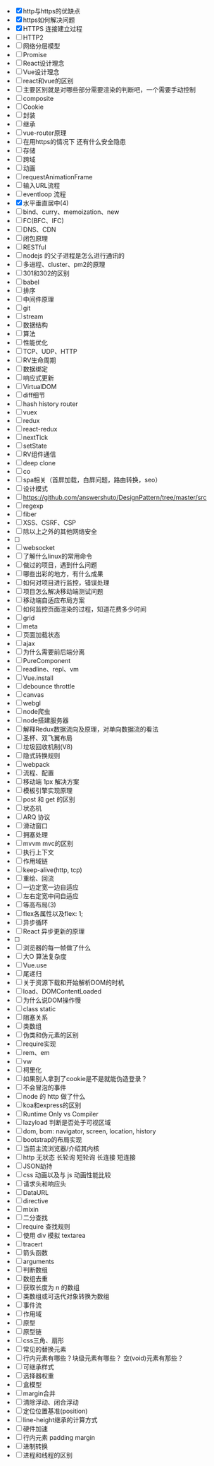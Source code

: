 - [x] http与https的优缺点
- [x] https如何解决问题
- [x] HTTPS 连接建立过程
- [ ] HTTP2
- [ ] 网络分层模型
- [ ] Promise
- [ ] React设计理念
- [ ] Vue设计理念
- [ ] react和vue的区别
- [ ]   主要区别就是对哪些部分需要渲染的判断吧，一个需要手动控制
- [ ] composite
- [ ] Cookie
- [ ]   封装
- [ ] 继承
- [ ] vue-router原理
- [ ] 在用https的情况下 还有什么安全隐患
- [ ] 存储
- [ ] 跨域
- [ ] 动画
- [ ]   requestAnimationFrame
- [ ] 输入URL流程 
- [ ] eventloop 流程
- [x] 水平垂直居中(4)
- [ ] bind、curry、memoization、new 
- [ ] FC(BFC、IFC) 
- [ ] DNS、CDN
- [ ] 闭包原理
- [ ] RESTful
- [ ] nodejs 的父子进程是怎么进行通讯的
- [ ] 多进程、cluster、pm2的原理
- [ ] 301和302的区别
- [ ] babel
- [ ] 排序
- [ ] 中间件原理
- [ ] git
- [ ] stream
- [ ] 数据结构
- [ ] 算法
- [ ] 性能优化
- [ ] TCP、UDP、HTTP
- [ ] RV生命周期
- [ ] 数据绑定
- [ ] 响应式更新
- [ ] VirtualDOM
- [ ] diff细节
- [ ] hash history router
- [ ] vuex
- [ ] redux
- [ ] react-redux
- [ ] nextTick
- [ ] setState
- [ ] RV组件通信
- [ ] deep clone
- [ ] co
- [ ] spa相关（首屏加载，白屏问题，路由转换，seo）
- [ ] 设计模式
- [ ]   https://github.com/answershuto/DesignPattern/tree/master/src
- [ ] regexp
- [ ] fiber
- [ ] XSS、CSRF、CSP
- [ ] 除以上之外的其他网络安全
- [ ] 
- [ ] websocket
- [ ] 了解什么linux的常用命令
- [ ] 做过的项目，遇到什么问题
- [ ] 哪些出彩的地方，有什么成果
- [ ] 如何对项目进行监控，错误处理
- [ ] 项目怎么解决移动端测试问题
- [ ] 移动端自适应布局方案
- [ ] 如何监控页面渲染的过程，知道花费多少时间 
- [ ] grid
- [ ] meta
- [ ] 页面加载状态
- [ ] ajax
- [ ] 为什么需要前后端分离
- [ ] PureComponent
- [ ] readline、repl、vm
- [ ] Vue.install
- [ ] debounce throttle
- [ ] canvas
- [ ] webgl
- [ ] node爬虫
- [ ] node搭建服务器
- [ ] 解释Redux数据流向及原理，对单向数据流的看法
- [ ] 圣杯、双飞翼布局
- [ ] 垃圾回收机制(V8)
- [ ] 隐式转换规则
- [ ] webpack
- [ ]   流程、配置
- [ ] 移动端 1px 解决方案
- [ ] 模板引擎实现原理
- [ ] post 和 get 的区别
- [ ] 状态机
- [ ] ARQ 协议
- [ ] 滑动窗口
- [ ] 拥塞处理
- [ ] mvvm mvc的区别
- [ ] 执行上下文
- [ ] 作用域链
- [ ] keep-alive(http, tcp)
- [ ] 重绘、回流
- [ ] 一边定宽一边自适应
- [ ] 左右定宽中间自适应
- [ ] 等高布局(3)
- [ ] flex各属性以及flex: 1;
- [ ] 异步循环
- [ ] React 异步更新的原理
- [ ] 
- [ ] 浏览器的每一帧做了什么
- [ ] 大O 算法复杂度
- [ ] Vue.use
- [ ] 尾递归
- [ ] 关于资源下载和开始解析DOM的时机
- [ ]   load、DOMContentLoaded
- [ ] 为什么说DOM操作慢
- [ ] class static
- [ ] 阻塞关系
- [ ] 类数组
- [ ] 伪类和伪元素的区别
- [ ] require实现
- [ ] rem、em
- [ ] vw
- [ ] 柯里化
- [ ] 如果别人拿到了cookie是不是就能伪造登录？
- [ ] 不会冒泡的事件
- [ ] node 的 http 做了什么
- [ ] koa和express的区别
- [ ] Runtime Only vs Compiler
- [ ] lazyload 判断是否处于可视区域
- [ ] dom, bom: navigator, screen, location, history
- [ ] bootstrap的布局实现
- [ ] 当前主流浏览器/介绍其内核
- [ ] http 无状态 长轮询 短轮询 长连接 短连接
- [ ] JSON劫持
- [ ] css 动画以及与 js 动画性能比较
- [ ] 请求头和响应头
- [ ] DataURL
- [ ] directive
- [ ] mixin
- [ ] 二分查找
- [ ] require 查找规则
- [ ] 使用 div 模拟 textarea
- [ ] tracert
- [ ] 箭头函数
- [ ] arguments
- [ ] 判断数组
- [ ] 数组去重
- [ ] 获取长度为 n 的数组
- [ ] 类数组或可迭代对象转换为数组
- [ ] 事件流
- [ ] 作用域
- [ ] 原型
- [ ] 原型链
- [ ] css三角、扇形
- [ ] 常见的替换元素
- [ ] 行内元素有哪些？块级元素有哪些？ 空(void)元素有那些？
- [ ] 可继承样式
- [ ] 选择器权重
- [ ] 盒模型
- [ ] margin合并
- [ ] 清除浮动、闭合浮动
- [ ] 定位位置基准(position)
- [ ] line-height继承的计算方式
- [ ] 硬件加速
- [ ] 行内元素 padding margin
- [ ] 进制转换
- [ ] 进程和线程的区别